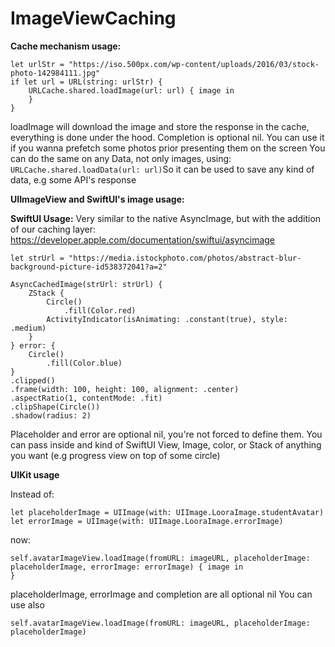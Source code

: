 # ImageViewCaching

**Cache mechanism usage:**

```
let urlStr = "https://iso.500px.com/wp-content/uploads/2016/03/stock-photo-142984111.jpg"
if let url = URL(string: urlStr) {
    URLCache.shared.loadImage(url: url) { image in
    }
}

```
loadImage will download the image and store the response in the cache, everything is done under the hood. Completion is optional nil.
You can use it if you wanna prefetch some photos prior presenting them on the screen
You can do the same on any Data, not only images, using:
` URLCache.shared.loadData(url: url)
`So it can be used to save any kind of data, e.g some API's response

**UIImageView and SwiftUI's image usage:**


**SwiftUI Usage:**
Very similar to the native AsyncImage, but with the addition of our caching layer:
https://developer.apple.com/documentation/swiftui/asyncimage

```
let strUrl = "https://media.istockphoto.com/photos/abstract-blur-background-picture-id538372041?a=2"

AsyncCachedImage(strUrl: strUrl) {
    ZStack {
        Circle()
            .fill(Color.red)
        ActivityIndicator(isAnimating: .constant(true), style: .medium)
    }
} error: {
    Circle()
        .fill(Color.blue)
}
.clipped()
.frame(width: 100, height: 100, alignment: .center)
.aspectRatio(1, contentMode: .fit)
.clipShape(Circle())
.shadow(radius: 2)

```

Placeholder and error are optional nil, you're not forced to define them. You can pass inside and kind of SwiftUI View, Image, color, or Stack of anything you want (e.g progress view on top of some circle)


**UIKit usage**

Instead of:

```
let placeholderImage = UIImage(with: UIImage.LooraImage.studentAvatar)
let errorImage = UIImage(with: UIImage.LooraImage.errorImage)

```
now:

```
self.avatarImageView.loadImage(fromURL: imageURL, placeholderImage: placeholderImage, errorImage: errorImage) { image in
}

```
placeholderImage, errorImage and completion are all optional nil
You can use also

`self.avatarImageView.loadImage(fromURL: imageURL, placeholderImage: placeholderImage)
`
